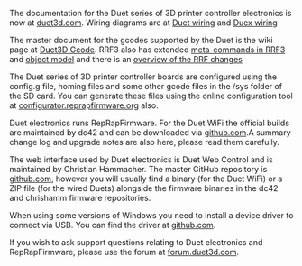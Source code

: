 The documentation for the Duet series of 3D printer controller electronics is now at [duet3d.com](https://duet3d.dozuki.com/). 
Wiring diagrams are at [Duet wiring](https://duet3d.dozuki.com/Wiki/Duet_Wiring_Diagrams) and [Duex wiring](https://duet3d.dozuki.com/Wiki/Duex_wiring_diagrams)

The master document for the gcodes supported by the Duet is the wiki page at [Duet3D Gcode](https://duet3d.dozuki.com/Wiki/Gcode). RRF3 also has extended [meta-commands in RRF3](https://duet3d.dozuki.com/Wiki/GCode_Meta_Commands) and [object model](https://duet3d.dozuki.com/Wiki/Object_Model_of_RepRapFirmware) and there is an [overview of the RRF changes](https://duet3d.dozuki.com/Wiki/RepRapFirmware_3_overview)

The Duet series of 3D printer controller boards are configured using the config.g file, homing files and some other gcode files in the /sys folder of the SD card. You can generate these files using the online configuration tool at [configurator.reprapfirmware.org](https://configtool.reprapfirmware.org/Start) also.

Duet electronics runs RepRapFirmware. For the Duet WiFi the official builds are maintained by dc42 and can be downloaded via [github.com](https://github.com/Duet3D/RepRapFirmware/releases).A summary change log and upgrade notes are also here, please read them carefully.

The web interface used by Duet electronics is Duet Web Control and is maintained by Christian Hammacher. The master GitHub repository is [github.com](https://github.com/Duet3D/DuetWebControl), however you will usually find a binary (for the Duet WiFi) or a ZIP file (for the wired Duets) alongside the firmware binaries in the dc42 and chrishamm firmware repositories.

When using some versions of Windows you need to install a device driver to connect via USB. You can find the driver at [github.com](https://github.com/Duet3D/RepRapFirmware/raw/dev/Driver/WindowsDriverFiles.zip).

If you wish to ask support questions relating to Duet electronics and RepRapFirmware, please use the forum at [forum.duet3d.com](https://forum.duet3d.com/).
